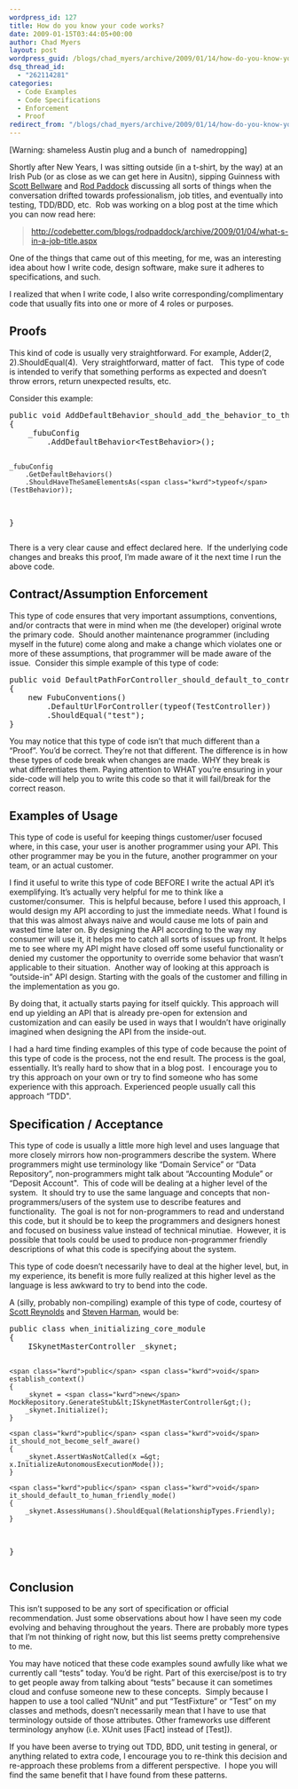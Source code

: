 ```yaml
---
wordpress_id: 127
title: How do you know your code works?
date: 2009-01-15T03:44:05+00:00
author: Chad Myers
layout: post
wordpress_guid: /blogs/chad_myers/archive/2009/01/14/how-do-you-know-your-code-works.aspx
dsq_thread_id:
  - "262114281"
categories:
  - Code Examples
  - Code Specifications
  - Enforcement
  - Proof
redirect_from: "/blogs/chad_myers/archive/2009/01/14/how-do-you-know-your-code-works.aspx/"
---
```

[Warning: shameless Austin plug and a bunch of&#160; namedropping] 

Shortly after New Years, I was sitting outside (in a t-shirt, by the way) at an Irish Pub (or as close as we can get here in Ausitn), sipping Guinness with [Scott Bellware](http://blog.scottbellware.com/) and [Rod Paddock](http://codebetter.com/blogs/rodpaddock) discussing all sorts of things when the conversation drifted towards professionalism, job titles, and eventually into testing, TDD/BDD, etc.&#160; Rob was working on a blog post at the time which you can now read here:

> <http://codebetter.com/blogs/rodpaddock/archive/2009/01/04/what-s-in-a-job-title.aspx>

One of the things that came out of this meeting, for me, was an interesting idea about how I write code, design software, make sure it adheres to specifications, and such.

I realized that when I write code, I also write corresponding/complimentary code that usually fits into one or more of 4 roles or purposes.

## Proofs

This kind of code is usually very straightforward. For example, Adder(2, 2).ShouldEqual(4).&#160; Very straightforward, matter of fact.&#160;&#160; This type of code is intended to verify that something performs as expected and doesn’t throw errors, return unexpected results, etc.

Consider this example:

<div class="csharpcode-wrapper">
  <pre><span class="kwrd">public</span> <span class="kwrd">void</span> AddDefaultBehavior_should_add_the_behavior_to_the_list()
{
    _fubuConfig
        .AddDefaultBehavior&lt;TestBehavior&gt;();

    _fubuConfig
        .GetDefaultBehaviors()
        .ShouldHaveTheSameElementsAs(<span class="kwrd">typeof</span>(TestBehavior));
}</pre>
</div>

There is a very clear cause and effect declared here.&#160; If the underlying code changes and breaks this proof, I’m made aware of it the next time I run the above code.

## Contract/Assumption Enforcement

This type of code ensures that very important assumptions, conventions, and/or contracts that were in mind when me (the developer) original wrote the primary code.&#160; Should another maintenance programmer (including myself in the future) come along and make a change which violates one or more of these assumptions, that programmer will be made aware of the issue.&#160; Consider this simple example of this type of code:

<div class="csharpcode-wrapper">
  <pre><span class="kwrd">public</span> <span class="kwrd">void</span> DefaultPathForController_should_default_to_controller_canonical_name()
{
    <span class="kwrd">new</span> FubuConventions()
        .DefaultUrlForController(<span class="kwrd">typeof</span>(TestController))
        .ShouldEqual(<span class="str">"test"</span>);
}</pre>
</div>

You may notice that this type of code isn’t that much different than a “Proof”. You’d be correct. They’re not that different. The difference is in how these types of code break when changes are made. WHY they break is what differentiates them. Paying attention to WHAT you’re ensuring in your side-code will help you to write this code so that it will fail/break for the correct reason.

## Examples of Usage

This type of code is useful for keeping things customer/user focused where, in this case, your user is another programmer using your API. This other programmer may be you in the future, another programmer on your team, or an actual customer.

I find it useful to write this type of code BEFORE I write the actual API it’s exemplifying. It’s actually very helpful for me to think like a customer/consumer.&#160; This is helpful because, before I used this approach, I would design my API according to just the immediate needs. What I found is that this was almost always naive and would cause me lots of pain and wasted time later on. By designing the API according to the way my consumer will use it, it helps me to catch all sorts of issues up front. It helps me to see where my API might have closed off some useful functionality or denied my customer the opportunity to override some behavior that wasn’t applicable to their situation.&#160; Another way of looking at this approach is “outside-in” API design. Starting with the goals of the customer and filling in the implementation as you go.

By doing that, it actually starts paying for itself quickly. This approach will end up yielding an API that is already pre-open for extension and customization and can easily be used in ways that I wouldn’t have originally imagined when designing the API from the inside-out.&#160; 

I had a hard time finding examples of this type of code because the point of this type of code is the process, not the end result. The process is the goal, essentially. It’s really hard to show that in a blog post.&#160; I encourage you to try this approach on your own or try to find someone who has some experience with this approach. Experienced people usually call this approach “TDD".

## Specification / Acceptance

This type of code is usually a little more high level and uses language that more closely mirrors how non-programmers describe the system. Where programmers might use terminology like “Domain Service” or “Data Repository”, non-programmers might talk about “Accounting Module” or “Deposit Account".&#160; This of code will be dealing at a higher level of the system.&#160; It should try to use the same language and concepts that non-programmers/users of the system use to describe features and functionality.&#160; The goal is not for non-programmers to read and understand this code, but it should be to keep the programmers and designers honest and focused on business value instead of technical minutiae.&#160; However, it is possible that tools could be used to produce non-programmer friendly descriptions of what this code is specifying about the system.

This type of code doesn’t necessarily have to deal at the higher level, but, in my experience, its benefit is more fully realized at this higher level as the language is less awkward to try to bend into the code.

A (silly, probably non-compiling) example of this type of code, courtesy of [Scott Reynolds](http://www.lostechies.com/blogs/scottcreynolds/default.aspx) and [Steven Harman](http://stevenharman.net/blog/archive/2009/01/14/saving-the-world-via-tdd.aspx), would be:

<div class="csharpcode-wrapper">
  <pre><span class="kwrd">public</span> <span class="kwrd">class</span> when_initializing_core_module
{
    ISkynetMasterController _skynet;

    <span class="kwrd">public</span> <span class="kwrd">void</span> establish_context()
    {
        _skynet = <span class="kwrd">new</span> MockRepository.GenerateStub&lt;ISkynetMasterController&gt;();
        _skynet.Initialize();
    }

    <span class="kwrd">public</span> <span class="kwrd">void</span> it_should_not_become_self_aware()
    {
        _skynet.AssertWasNotCalled(x =&gt; x.InitializeAutonomousExecutionMode());
    }

    <span class="kwrd">public</span> <span class="kwrd">void</span> it_should_default_to_human_friendly_mode()
    {
        _skynet.AssessHumans().ShouldEqual(RelationshipTypes.Friendly);
    }
}</pre>
</div>

## Conclusion

This isn’t supposed to be any sort of specification or official recommendation. Just some observations about how I have seen my code evolving and behaving throughout the years. There are probably more types that I’m not thinking of right now, but this list seems pretty comprehensive to me.

You may have noticed that these code examples sound awfully like what we currently call “tests” today. You’d be right. Part of this exercise/post is to try to get people away from talking about “tests” because it can sometimes cloud and confuse someone new to these concepts.&#160; Simply because I happen to use a tool called “NUnit” and put “TestFixture” or “Test” on my classes and methods, doesn’t necessarily mean that I have to use that terminology outside of those attributes. Other frameworks use different terminology anyhow (i.e. XUnit uses [Fact] instead of [Test]).

If you have been averse to trying out TDD, BDD, unit testing in general, or anything related to extra code, I encourage you to re-think this decision and re-approach these problems from a different perspective.&#160; I hope you will find the same benefit that I have found from these patterns.